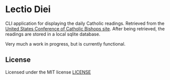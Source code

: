 # Lectio Diei

CLI application for displaying the daily Catholic readings. Retrieved from the [United States Conference of Catholic Bishops site](https://bible.usccb.org/). After being retrieved, the readings are stored in a local sqlite database.

Very much a work in progress, but is currently functional.

## License

Licensed under the MIT license [LICENSE](LICENSE)
